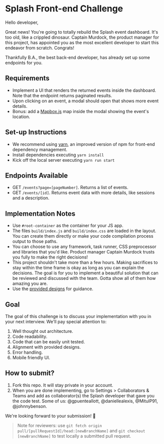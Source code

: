 # Splash Front-end Challenge

Hello developer,

Great news! You're going to totally rebuild the Splash event dashboard. It's too old, like a crippled dinosaur. Captain Murdock, the product manager for this project, has appointed you as the most excellent developer to start this endeavor from scratch. Congrats!

Thankfully B.A., the best back-end developer, has already set up some endpoints for you.

## Requirements

* Implement a UI that renders the returned events inside the dashboard. Note that the endpoint returns paginated results.
* Upon clicking on an event, a modal should open that shows more event details.
* Bonus: add a [Mapbox.js](https://www.mapbox.com/) map inside the modal showing the event's location.

## Set-up Instructions

* We recommend using [yarn](https://yarnpkg.com/en/), an improved version of npm for front-end dependency management.
* Install dependencies executing `yarn install`
* Kick off the local server executing `yarn run start`

## Endpoints Available

* GET `/events?page=[pageNumber]`. Returns a list of events.
* GET `/events/[id]`. Returns event data with more details, like sessions and a description.

## Implementation Notes

* Use `#root-container` as the container for your JS app.
* The files `build/index.js` and `build/index.css` are loaded in the layout. You can create them directly or make your code compilation process output to those paths.
* You can choose to use any framework, task runner, CSS preprocessor and libraries that you'd like. Product manager Captain Murdock trusts you fully to make the right decisions!
* This project shouldn't take more than a few hours. Making sacrifices to stay within the time frame is okay as long as you can explain the decisions. The goal is for you to implement a beautiful solution that can be reviewed and discussed with the team. Gotta show all of them how amazing you are.
* Use the [provided designs](designs) for guidance.

## Goal

The goal of this challenge is to discuss your implementation with you in your next interview. We'll pay special attention to:

1. Well thought out architecture.
2. Code readability.
3. Code that can be easily unit tested.
4. Alignment with provided designs.
5. Error handling.
6. Mobile friendly UI.

## How to submit?

1. Fork this repo. It will stay private in your account.
2. When you are done implementing, go to Settings > Collaborators & Teams and add as collaborator(s) the Splash developer that gave you the code test. Some of us: @gpuenteallott, @daniellealexis, @MitulP91, @johnnybenson.

We're looking forward to your submission! 🚀

> Note for reviewers: use `git fetch origin pull/[pullRequestId]/head:[newBranchName]` and `git checkout [newBranchName]` to test locally a submitted pull request.
